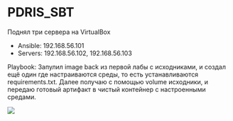 # PDRIS_SBT

Поднял три сервера на VirtualBox
- Ansible: 192.168.56.101
- Servers: 192.168.56.102, 192.168.56.103

Playbook:
Запулил image back из первой лабы с исходниками, и создал ещё один где настраиваются среды, то есть устанавливаются requirements.txt.
Далее получаю с помощью volume исходники, и передаю готовый артифакт в чистый контейнер с настроенными средами.

![](https://github.com/cry20011/PDRIS_SBT/hosts_app.jpg)
